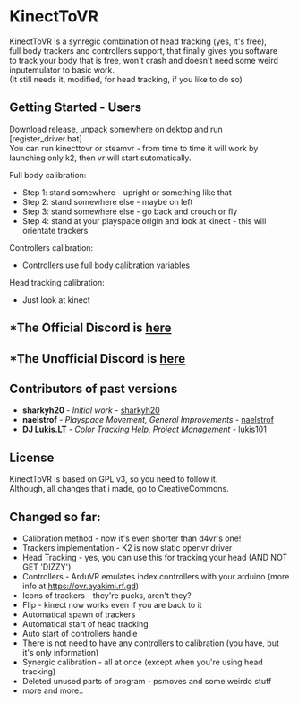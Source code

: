 # KinectToVR
KinectToVR is a synregic combination of head tracking (yes, it's free),    
full body trackers and controllers support, that finally gives you software    
to track your body that is free, won't crash and doesn't need some weird inputemulator to basic work.    
(It still needs it, modified, for head tracking, if you like to do so)    

## Getting Started - Users
Download release, unpack somewhere on dektop and run \[register_driver.bat]    
You can run kinecttovr or steamvr - from time to time it will work by launching only k2, then vr will start sutomatically.    
    
Full body calibration:    
- Step 1: stand somewhere - upright or something like that    
- Step 2: stand somewhere else - maybe on left    
- Step 3: stand somewhere else - go back and crouch or fly    
- Step 4: stand at your playspace origin and look at kinect - this will orientate trackers    
     
Controllers calibration:    
- Controllers use full body calibration variables    
    
Head tracking calibration:    
- Just look at kinect    

## *The Official Discord is [here](https://discord.gg/Mu28W4N)
## *The Unofficial Discord is [here](https://discord.gg/9kJgxeH)

## Contributors of past versions
* **sharkyh20** - *Initial work* - [sharkyh20](https://github.com/sharkyh20/)
* **naelstrof** - *Playspace Movement, General Improvements* - [naelstrof](https://github.com/naelstrof/)
* **DJ Lukis.LT** - *Color Tracking Help, Project Management* - [lukis101](https://github.com/lukis101)

## License
KinectToVR is based on GPL v3, so you need to follow it.     
Although, all changes that i made, go to CreativeCommons.    

## Changed so far:
* Calibration method - now it's even shorter than d4vr's one!
* Trackers implementation - K2 is now static openvr driver
* Head Tracking - yes, you can use this for tracking your head (AND NOT GET 'DIZZY')
* Controllers - ArduVR emulates index controllers with your arduino (more info at https://ovr.ayakimi.rf.gd)
* Icons of trackers - they're pucks, aren't they?
* Flip - kinect now works even if you are back to it
* Automatical spawn of trackers
* Automatical start of head tracking
* Auto start of controllers handle
* There is not need to have any controllers to calibration (you have, but it's only information)
* Synergic calibration - all at once (except when you're using head tracking)
* Deleted unused parts of program - psmoves and some weirdo stuff
* more and more..
